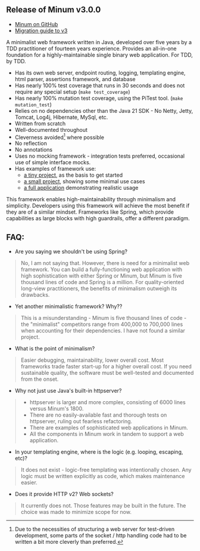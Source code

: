 Release of Minum v3.0.0
-----------------------

- [Minum on GitHub](https://github.com/byronka/minum)
- [Migration guide to v3](../migration_to_v3.md)

A minimalist web framework written in Java, developed over five years by a TDD practitioner of fourteen years
experience. Provides an all-in-one foundation for a highly-maintainable single binary web application. For TDD, by TDD.

- Has its own web server, endpoint routing, logging, templating engine, html parser, assertions framework, and database
- Has nearly 100% test coverage that runs in 30 seconds and does not require any special setup (`make test_coverage`)
- Has nearly 100% mutation test coverage, using the PiTest tool. (`make mutation_test`)
- Relies on no dependencies other than the Java 21 SDK - No Netty, Jetty, Tomcat, Log4j, Hibernate, MySql, etc.
- Written from scratch
- Well-documented throughout
- Cleverness avoided[^1] where possible
- No reflection
- No annotations
- Uses no mocking framework - integration tests preferred, occasional use of simple interface mocks.
- Has examples of framework use:
    * [a tiny project](https://github.com/byronka/minum_usage_example_smaller), as the basis to get started
    * [a small project](https://github.com/byronka/minum_usage_example_mvn), showing some minimal use cases
    * [a full application](https://github.com/byronka/memoria_project) demonstrating realistic usage

This framework enables high-maintainability through minimalism and simplicity. Developers using this framework will
achieve the most benefit if they are of a similar mindset. Frameworks like Spring, which provide capabilities as large
blocks with high guardrails, offer a different paradigm.

FAQ:
----

* Are you saying we shouldn't be using Spring?

> No, I am not saying that. However, there is need for a minimalist web framework. You can build a fully-functioning web
> application with high sophistication with either Spring or Minum, but Minum is five thousand lines of code and Spring
> is a million. For quality-oriented long-view practitioners, the benefits of minimalism outweigh its drawbacks.

* Yet another minimalistic framework? Why??

> This is a misunderstanding - Minum is five thousand lines of code - the "minimalist" competitors range from 400,000 to
> 700,000 lines when accounting for their dependencies. I have not found a similar project.

* What is the point of minimalism?

> Easier debugging, maintainability, lower overall cost. Most frameworks trade faster start-up for a higher overall
> cost. If you need sustainable quality, the software must be well-tested and documented from the onset.

* Why not just use Java's built-in httpserver?

>* httpserver is larger and more complex, consisting of 6000 lines versus Minum's 1800.
>* There are no easily-available fast and thorough tests on httpserver, ruling out fearless refactoring.
>* There are examples of sophisticated web applications in Minum.
>* All the components in Minum work in tandem to support a web application.

* In your templating engine, where is the logic (e.g. looping, escaping, etc)?

> It does not exist - logic-free templating was intentionally chosen. Any logic must be written explicitly as code,
> which makes maintenance easier.

* Does it provide HTTP v2? Web sockets?

> It currently does not. Those features may be built in the future. The choice was made to minimize scope for now.

[^1]: Due to the necessities of structuring a web server for test-driven development, some parts of the socket / http
handling code had to be written a bit more cleverly than preferred.
